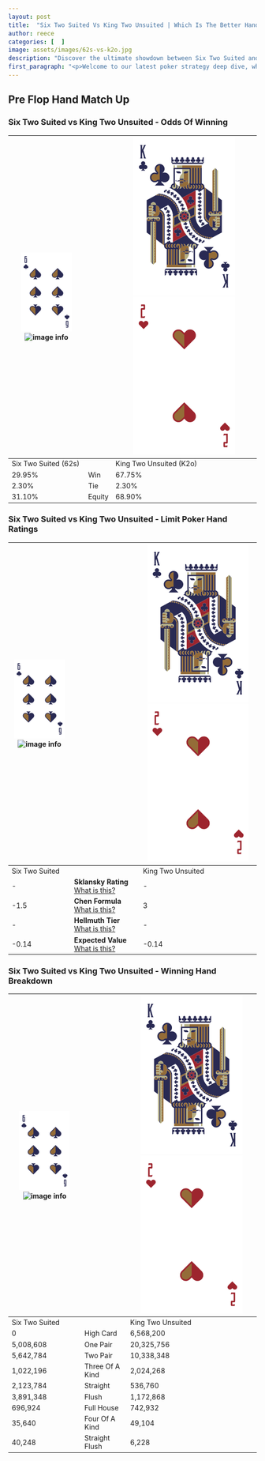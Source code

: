 ```yaml
---
layout: post
title:  "Six Two Suited Vs King Two Unsuited | Which Is The Better Hand In Poker? A Complete Guide"
author: reece
categories: [  ]
image: assets/images/62s-vs-k2o.jpg
description: "Discover the ultimate showdown between Six Two Suited and King Two Unsuited in poker! Uncover the odds, strategies, and scenarios where one hand triumphs over the other. Get ready to up your poker game with this thrilling analysis."
first_paragraph: "<p>Welcome to our latest poker strategy deep dive, where we're pitting two distinct hands against each other in a high-stakes showdown: Six Two Suited vs King Two Unsuited.</p><p>In the dynamic world of poker, every decision counts, and knowing which hand holds the upper hand is key to your success at the table.</p><p>In this article, we'll dissect these two hands, explore the scenarios where one dominates the other, and equip you with the knowledge to make strategic choices that can tip the odds in your favor.</p><p>Get ready to unravel the intriguing dynamics of these poker hands and elevate your game to new heights.</p>"
---
```




[comment]: # (sp0)

## Pre Flop Hand Match Up

<div class="table hand-ratings" markdown="1"> 



### Six Two Suited vs King Two Unsuited - Odds Of Winning


    
| ![image info](assets/images/hand1/6.png) ![image info](assets/images/hand1/2s.png) |  | ![image info](assets/images/hand2/K.png) ![image info](assets/images/hand2/2o.png) |
| -------- | -------- | -------- |
| Six Two Suited (62s) |  | King Two Unsuited (K2o) |
| 29.95% | Win | 67.75% |
| 2.30% | Tie | 2.30% |
| 31.10% | Equity | 68.90% |




[comment]: # (sp1)



### Six Two Suited vs King Two Unsuited - Limit Poker Hand Ratings


    
| ![image info](assets/images/hand1/6.png) ![image info](assets/images/hand1/2s.png) |  | ![image info](assets/images/hand2/K.png) ![image info](assets/images/hand2/2o.png) |
| -------- | -------- | -------- |
| Six Two Suited |  | King Two Unsuited |
| - | **Sklansky Rating** [What is this?](/sklansky-rating-explained) | - |
| -1.5 | **Chen Formula** [What is this?](/chen-formula-explained) | 3 |
| - | **Hellmuth Tier** [What is this?](/Hellmuth-tier-explained) | - |
| -0.14 | **Expected Value** [What is this?](/expected-value-explained) | -0.14 |




[comment]: # (sp2)



### Six Two Suited vs King Two Unsuited - Winning Hand Breakdown


    
| ![image info](assets/images/hand1/6.png) ![image info](assets/images/hand1/2s.png) |  | ![image info](assets/images/hand2/K.png) ![image info](assets/images/hand2/2o.png) |
| -------- | -------- | -------- |
| Six Two Suited |  | King Two Unsuited |
| 0 | High Card | 6,568,200 |
| 5,008,608 | One Pair | 20,325,756 |
| 5,642,784 | Two Pair | 10,338,348 |
| 1,022,196 | Three Of A Kind | 2,024,268 |
| 2,123,784 | Straight | 536,760 |
| 3,891,348 | Flush | 1,172,868 |
| 696,924 | Full House | 742,932 |
| 35,640 | Four Of A Kind | 49,104 |
| 40,248 | Straight Flush | 6,228 |




[comment]: # (sp3)



</div>

[comment]: # (sp4)



[comment]: # (sp5)

